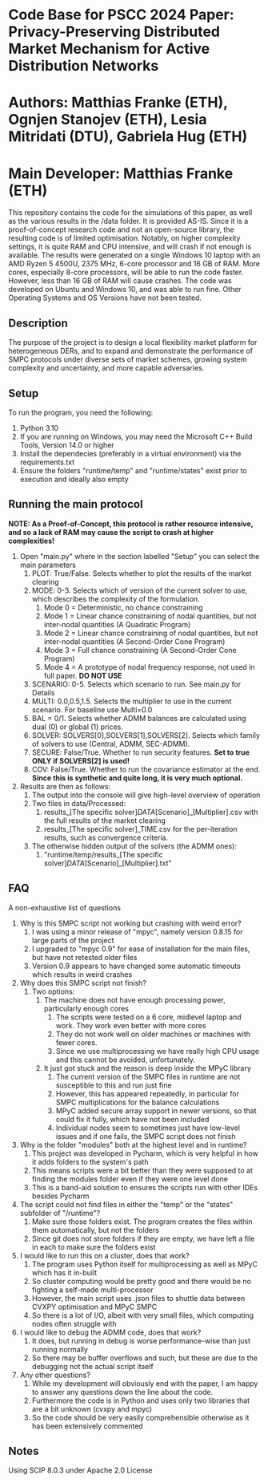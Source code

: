 # Code Base for PSCC 2024 Paper: Privacy-Preserving Distributed Market Mechanism for Active Distribution Networks
# Authors: Matthias Franke (ETH), Ognjen Stanojev (ETH), Lesia Mitridati (DTU), Gabriela Hug (ETH)
# Main Developer: Matthias Franke (ETH)

This repository contains the code for the simulations of this paper, as well as the various results in the /data folder.
It is provided AS-IS. Since it is a proof-of-concept research code and not an open-source library, the
resulting code is of limited optimisation. 
Notably, on higher complexity settings, it is quite RAM and CPU intensive, and will crash if not enough is available.
The results were generated on a single Windows 10 laptop with an AMD Ryzen 5 4500U, 2375 MHz, 6-core processor and 16 GB of RAM.
More cores, especially 8-core processors, will be able to run the code faster.
However, less than 16 GB of RAM will cause crashes.
The code was developed on Ubuntu and Windows 10, and was able to run fine.
Other Operating Systems and OS Versions have not been tested.


## Description
The purpose of the project is to design a local flexibility market platform for heterogeneous DERs, 
and to expand and demonstrate the performance of SMPC protocols under diverse sets of market schemes, 
growing system complexity and uncertainty, and more capable adversaries.

## Setup
To run the program, you need the following:
1. Python 3.10
2. If you are running on Windows, you may need the Microsoft C++ Build Tools, Version 14.0 or higher
2. Install the dependecies (preferably in a virtual environment) via the requirements.txt
3. Ensure the folders "runtime/temp" and "runtime/states" exist prior to execution and ideally also empty

## Running the main protocol

**NOTE: As a Proof-of-Concept, this protocol is rather resource intensive, and so a lack of RAM may cause the script to
crash at higher complexities!**


1. Open "main.py" where in the section labelled "Setup" you can select the main parameters
   1. PLOT: True/False. Selects whether to plot the results of the market clearing
   2. MODE: 0-3. Selects which of version of the current solver to use, which describes the complexity of the formulation.
      1. Mode 0 = Deterministic, no chance constraining
      2. Mode 1 = Linear chance constraining of nodal quantities, but not inter-nodal quantities (A Quadratic Program)
      3. Mode 2 = Linear chance constraining of nodal quantities, but not inter-nodal quantities (A Second-Order Cone Program)
      4. Mode 3 = Full chance constraining (A Second-Order Cone Program)
      5. Mode 4 = A prototype of nodal frequency response, not used in full paper. **DO NOT USE**
   3. SCENARIO: 0-5. Selects which scenario to run. See main.py for Details
   4. MULTI: 0.0,0.5,1.5. Selects the multiplier to use in the current scenario. For baseline use Multi=0.0
   5. BAL = 0/1. Selects whether ADMM balances are calculated using dual (0) or global (1) prices.
   6. SOLVER: SOLVERS[0],SOLVERS[1],SOLVERS[2]. Selects which family of solvers to use (Central, ADMM, SEC-ADMM).
   7. SECURE: False/True. Whether to run security features. **Set to true ONLY if SOLVERS[2] is used!**
   8. COV: False/True. Whether to run the covariance estimator at the end. **Since this is synthetic and quite long, it is very much optional.**
2. Results are then as follows:
   1. The output into the console will give high-level overview of operation
   2. Two files in data/Processed:
      1. results_[The specific solver]_DATA_[Scenario]_[Multiplier].csv with the full results of the market clearing
      2. results_[The specific solver]_TIME.csv for the per-iteration results, such as convergence criteria.
   3. The otherwise hidden output of the solvers (the ADMM ones): 
      1. "runtime/temp/results_[The specific solver]_DATA_[Scenario]_[Multiplier].txt"


## FAQ
A non-exhaustive list of questions

1. Why is this SMPC script not working but crashing with weird error?
   1. I was using a minor release of "mpyc", namely version 0.8.15 for large parts of the project
   2. I upgraded to "mpyc 0.9" for ease of installation for the main files, but have not retested older files
   3. Version 0.9 appears to have changed some automatic timeouts which results in weird crashes
2. Why does this SMPC script not finish?
   1. Two options:
      1. The machine does not have enough processing power, particularly enough cores
         1. The scripts were tested on a 6 core, midlevel laptop and work. They work even better with more cores
         2. They do not work well on older machines or machines with fewer cores.
         3. Since we use multiprocessing we have really high CPU usage and this cannot be avoided, unfortunately.
      2. It just got stuck and the reason is deep inside the MPyC library
         1. The current version of the SMPC files in runtime are not susceptible to this and run just fine
         2. However, this has appeared repeatedly, in particular for SMPC multiplications for the balance calculations
         3. MPyC added secure array support in newer versions, so that could fix it fully, which have not been included
         4. Individual nodes seem to sometimes just have low-level issues and if one fails, the SMPC script does not finish
3. Why is the folder "modules" both at the highest level and in runtime?
   1. This project was developed in Pycharm, which is very helpful in how it adds folders to the system's path
   2. This means scripts were a bit better than they were supposed to at finding the modules folder even if they were one level done
   3. This is a band-aid solution to ensures the scripts run with other IDEs besides Pycharm
4. The script could not find files in either the "temp" or the "states" subfolder of "/runtime"?
   1. Make sure those folders exist. The program creates the files within them automatically, but not the folders
   2. Since git does not store folders if they are empty, we have left a file in each to make sure the folders exist
5. I would like to run this on a cluster, does that work?
   1. The program uses Python itself for multiprocessing as well as MPyC which has it in-built
   2. So cluster computing would be pretty good and there would be no fighting a self-made multi-processor
   3. However, the main script uses .json files to shuttle data between CVXPY optimisation and MPyC SMPC
   4. So there is a lot of I/O, albeit with very small files, which computing nodes often struggle with
6. I would like to debug the ADMM code, does that work?
   1. It does, but running in debug is  worse performance-wise than just running normally
   2. So there may be buffer overflows and such, but these are due to the debugging not the actual script itself
7. Any other questions?
   1. While my development will obviously end with the paper, I am happy to answer any questions down the line about the code.
   2. Furthermore the code is in Python and uses only two libraries that are a bit unknown (cvxpy and mpyc)
   3. So the code should be very easily comprehensible otherwise as it has been extensively commented

## Notes
Using SCIP 8.0.3 under Apache 2.0 License
